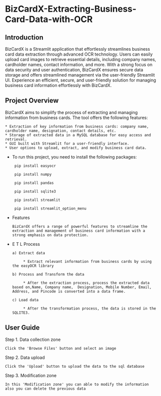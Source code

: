 # BizCardX-Extracting-Business-Card-Data-with-OCR
## Introduction

BizCardX is a Streamlit application that effortlessly streamlines business card data extraction through advanced OCR technology. Users can easily upload card images to retrieve essential details, including company names, cardholder names, contact information, and more. With a strong focus on data security and user authentication, BizCardX ensures secure data storage and offers streamlined management via the user-friendly Streamlit UI. Experience an efficient, secure, and user-friendly solution for managing business card information effortlessly with BizCardX.

## Project Overview

BizCardX aims to simplify the process of extracting and managing information from business cards. The tool offers the following features:

    * Extraction of key information from business cards: company name, cardholder name, designation, contact details, etc.
    * Storage of extracted data in a MySQL database for easy access and retrieval.
    * GUI built with Streamlit for a user-friendly interface.
    * User options to upload, extract, and modify business card data.

* To run this project, you need to install the following packages:
  
       pip install easyocr 
          
       pip install numpy
          
       pip install pandas
          
       pip install sqlite3
          
       pip install streamlit
    
       pip install streamlit_option_menu

* Features

      BizCardX offers a range of powerful features to streamline the extraction and management of business card information with a strong emphasis on data protection.

* E T L Process
  
      a) Extract data
        
           * Extract relevant information from business cards by using the easyOCR library
             
      b) Process and Transform the data
        
           * After the extraction process, process the extracted data based on,Name, Company name,  Designation, Mobile Number, Email, Address, and Pincode is converted into a data frame.
             
      c) Load data
        
           * After the transformation process, the data is stored in the SQLITE3.

## User Guide

Step 1. Data collection zone

    Click the 'Browse Files' button and select an image
  
Step 2. Data upload

    Click the 'Upload' button to upload the data to the sql database
   
Step 3. Modification zone

    In this 'Modification zone' you can able to modify the information also you can delete the previous data


  
